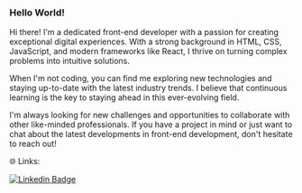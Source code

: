 ### Hello World! 

Hi there! I'm a dedicated front-end developer with a passion for creating exceptional digital experiences. With a strong background in HTML, CSS, JavaScript, and modern frameworks like React, I thrive on turning complex problems into intuitive solutions.

When I'm not coding, you can find me exploring new technologies and staying up-to-date with the latest industry trends. I believe that continuous learning is the key to staying ahead in this ever-evolving field.

I'm always looking for new challenges and opportunities to collaborate with other like-minded professionals. If you have a project in mind or just want to chat about the latest developments in front-end development, don't hesitate to reach out!

🌐 Links:

[![Linkedin Badge](https://img.shields.io/badge/-LinkedIn-blue?style=flat-square&logo=Linkedin&logoColor=white&link=https://www.linkedin.com/in/mariagabriele-martins)](https://www.linkedin.com/in/mariagabriele-martins)
